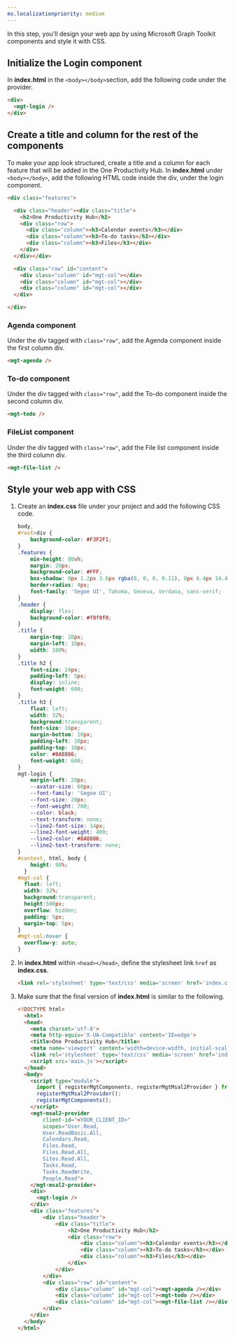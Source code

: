 ```yaml
---
ms.localizationpriority: medium
---
```


<!-- markdownlint-disable MD041 -->

In this step, you'll design your web app by using Microsoft Graph Toolkit components and style it with CSS.

## Initialize the Login component

In **index.html** in the `<body></body>`section, add the following code under the provider.

```html
<div>
  <mgt-login />
</div>
```

## Create a title and column for the rest of the components

To make your app look structured, create a title and a column for each feature that will be added in the One Productivity Hub. In **index.html** under `<body></body>`, add the following HTML code inside the div, under the login component.

```HTML
<div class="features">

  <div class="header"><div class="title">
    <h2>One Productivity Hub</h2>
    <div class="row">
      <div class="column"><h3>Calendar events</h3></div>
      <div class="column"><h3>To-do tasks</h3></div>
      <div class="column"><h3>Files</h3></div>
    </div>
  </div></div>

  <div class="row" id="content">
    <div class="column" id="mgt-col"></div>
    <div class="column" id="mgt-col"></div>
    <div class="column" id="mgt-col"></div>
  </div>

</div>
```

### Agenda component

Under the div tagged with `class="row"`, add the Agenda component inside the first column div.

```HTML
<mgt-agenda />
```

### To-do component

Under the div tagged with `class="row"`, add the To-do component inside the second column div.

```HTML
<mgt-todo />
```

### FileList component

Under the div tagged with `class="row"`, add the File list component inside the third column div.

```HTML
<mgt-file-list />
```

## Style your web app with CSS

1. Create an **index.css** file under your project and add the following CSS code.

    ```css
    body,
    #root>div {
        background-color: #F3F2F1;
    }
    .features {
        min-height: 80vh;
        margin: 20px;
        background-color: #FFF;
        box-shadow: 0px 1.2px 3.6px rgba(0, 0, 0, 0.11), 0px 6.4px 14.4px rgba(0, 0, 0, 0.13);
        border-radius: 4px;
        font-family: 'Segoe UI', Tahoma, Geneva, Verdana, sans-serif;
    }
    .header {
        display: flex;
        background-color: #f0f0f0;
    }
    .title {
        margin-top: 20px;
        margin-left: 10px;
        width: 100%;
    }
    .title h2 {
        font-size: 24px;
        padding-left: 5px;
        display: inline;
        font-weight: 600;
    }
    .title h3 {
        float: left;
        width: 32%;
        background:transparent;
        font-size: 16px;
        margin-bottom: 10px;
        padding-left: 10px;
        padding-top: 10px;
        color: #8A8886;
        font-weight: 600;
    }
    mgt-login {
        margin-left: 20px;
        --avatar-size: 60px;
        --font-family: 'Segoe UI';
        --font-size: 20px;
        --font-weight: 700;
        --color: black;
        --text-transform: none;
        --line2-font-size: 14px;
        --line2-font-weight: 400;
        --line2-color: #8A8886;
        --line2-text-transform: none;
    }
    #content, html, body {
        height: 98%;
      }
    #mgt-col {
      float: left;
      width: 32%;
      background:transparent;
      height:500px;
      overflow: hidden;
      padding: 5px;
      margin-top: 5px;
    }
    #mgt-col:hover {
      overflow-y: auto;
    }
    ```

1. In **index.html** within `<head></head>`, define the stylesheet link `href` as **index.css**.

    ```html
    <link rel='stylesheet' type='text/css' media='screen' href='index.css'>
    ```

1. Make sure that the final version of **index.html** is similar to the following.

    ```html
    <!DOCTYPE html>
      <html>
      <head>
        <meta charset='utf-8'>
        <meta http-equiv='X-UA-Compatible' content='IE=edge'>
        <title>One Productivity Hub</title>
        <meta name='viewport' content='width=device-width, initial-scale=1'>
        <link rel='stylesheet' type='text/css' media='screen' href='index.css'>
        <script src='main.js'></script>
      </head>
      <body>
        <script type="module">
          import { registerMgtComponents, registerMgtMsal2Provider } from "https://unpkg.com/@microsoft/mgt@4";
          registerMgtMsal2Provider();
          registerMgtComponents();
        </script>
        <mgt-msal2-provider
            client-id="<YOUR_CLIENT_ID>"
            scopes="User.Read,
            User.ReadBasic.All,
            Calendars.Read,
            Files.Read,
            Files.Read.All,
            Sites.Read.All,
            Tasks.Read,
            Tasks.ReadWrite,
            People.Read">
        </mgt-msal2-provider>
        <div>
          <mgt-login />
        </div>
        <div class="features">
            <div class="header">
                <div class="title">
                    <h2>One Productivity Hub</h2>
                    <div class="row">
                        <div class="column"><h3>Calendar events</h3></div>
                        <div class="column"><h3>To-do tasks</h3></div>
                        <div class="column"><h3>Files</h3></div>
                    </div>
                </div>
            </div>
            <div class="row" id="content">
                <div class="column" id="mgt-col"><mgt-agenda /></div>
                <div class="column" id="mgt-col"><mgt-todo /></div>
                <div class="column" id="mgt-col"><mgt-file-list /></div>
            </div>
        </div>
      </body>
    </html>
    ```

